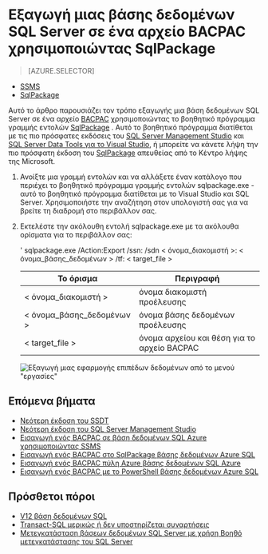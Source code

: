 <properties
   pageTitle="Εξαγωγή μιας βάσης δεδομένων SQL Server σε ένα αρχείο BACPAC χρησιμοποιώντας SqlPackage | Microsoft Azure"
   description="Azure βάση δεδομένων Microsoft SQL, μετεγκατάσταση της βάσης δεδομένων, εξαγωγή βάσης δεδομένων, εξαγωγή αρχείου BACPAC, sqlpackage"
   services="sql-database"
   documentationCenter=""
   authors="CarlRabeler"
   manager="jhubbard"
   editor=""/>

<tags
   ms.service="sql-database"
   ms.devlang="NA"
   ms.topic="article"
   ms.tgt_pltfrm="NA"
   ms.workload="sqldb-migrate"
   ms.date="08/24/2016"
   ms.author="carlrab"/>

# <a name="export-a-sql-server-database-to-a-bacpac-file-using-sqlpackage"></a>Εξαγωγή μιας βάσης δεδομένων SQL Server σε ένα αρχείο BACPAC χρησιμοποιώντας SqlPackage

> [AZURE.SELECTOR]
- [SSMS](sql-database-cloud-migrate-compatible-export-bacpac-ssms.md)
- [SqlPackage](sql-database-cloud-migrate-compatible-export-bacpac-sqlpackage.md)

Αυτό το άρθρο παρουσιάζει τον τρόπο εξαγωγής μια βάση δεδομένων SQL Server σε ένα αρχείο [BACPAC](https://msdn.microsoft.com/library/ee210546.aspx#Anchor_4) χρησιμοποιώντας το βοηθητικό πρόγραμμα γραμμής εντολών [SqlPackage](https://msdn.microsoft.com/library/hh550080.aspx) . Αυτό το βοηθητικό πρόγραμμα διατίθεται με τις πιο πρόσφατες εκδόσεις του [SQL Server Management Studio](https://msdn.microsoft.com/library/mt238290.aspx) και [SQL Server Data Tools για το Visual Studio](https://msdn.microsoft.com/library/mt204009.aspx), ή μπορείτε να κάνετε λήψη την πιο πρόσφατη έκδοση του [SqlPackage](https://www.microsoft.com/en-us/download/details.aspx?id=53876) απευθείας από το Κέντρο λήψης της Microsoft.

1. Ανοίξτε μια γραμμή εντολών και να αλλάξετε έναν κατάλογο που περιέχει το βοηθητικό πρόγραμμα γραμμής εντολών sqlpackage.exe - αυτό το βοηθητικό πρόγραμμα διατίθεται με το Visual Studio και SQL Server. Χρησιμοποιήστε την αναζήτηση στον υπολογιστή σας για να βρείτε τη διαδρομή στο περιβάλλον σας.
2. Εκτελέστε την ακόλουθη εντολή sqlpackage.exe με τα ακόλουθα ορίσματα για το περιβάλλον σας:

    ' sqlpackage.exe /Action:Export /ssn: /sdn < όνομα_διακομιστή >: < όνομα_βάσης_δεδομένων > /tf: < target_file >

  	| Το όρισμα  | Περιγραφή  |
  	|---|---|
  	| < όνομα_διακομιστή >  | όνομα διακομιστή προέλευσης  |
  	| < όνομα_βάσης_δεδομένων >  | όνομα βάσης δεδομένων προέλευσης  |
  	| < target_file >  | όνομα αρχείου και θέση για το αρχείο BACPAC  |

    ![Εξαγωγή μιας εφαρμογής επιπέδων δεδομένων από το μενού "εργασίες"](./media/sql-database-cloud-migrate/TestForCompatibilityUsingSQLPackage01b.png)

## <a name="next-steps"></a>Επόμενα βήματα

- [Νεότερη έκδοση του SSDT](https://msdn.microsoft.com/library/mt204009.aspx)
- [Νεότερη έκδοση του SQL Server Management Studio](https://msdn.microsoft.com/library/mt238290.aspx)
- [Εισαγωγή ενός BACPAC σε βάση δεδομένων SQL Azure χρησιμοποιώντας SSMS](sql-database-cloud-migrate-compatible-import-bacpac-ssms.md)
- [Εισαγωγή ενός BACPAC στο SqlPackage βάσης δεδομένων Azure SQL](sql-database-cloud-migrate-compatible-import-bacpac-sqlpackage.md)
- [Εισαγωγή ενός BACPAC πύλη Azure βάσης δεδομένων SQL Azure](sql-database-import.md)
- [Εισαγωγή ενός BACPAC με το PowerShell βάσης δεδομένων Azure SQL](sql-database-import-powershell.md)

## <a name="additional-resources"></a>Πρόσθετοι πόροι

- [V12 βάση δεδομένων SQL](sql-database-v12-whats-new.md)
- [Transact-SQL μερικώς ή δεν υποστηρίζεται συναρτήσεις](sql-database-transact-sql-information.md)
- [Μετεγκατάσταση βάσεων δεδομένων SQL Server με χρήση Βοηθό μετεγκατάστασης του SQL Server](http://blogs.msdn.com/b/ssma/)

